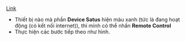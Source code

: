 [Link](https://dashboard.upswift.io/devices/#)

- Thiết bị nào mà phần **Device Satus** hiện màu xanh (tức là đang hoạt động (có kết nối internet)), thì mình có thể nhấn **Remote Control**
- Thực hiện các bước tiếp theo như hình.











